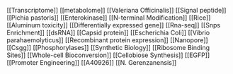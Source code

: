 [[Transcriptome]]
[[metabolome]]
[[Valeriana Officinalis]]
[[Signal peptide]]
[[Pichia pastoris]]
[[Enterokinase]]
[[N-terminal Modification]]
[[Rice]]
[[Aluminum toxicity]]
[[Differentially expressed gene]]
[[Rna-seq]]
[[Snps Enrichment]]
[[dsRNA]]
[[Capsid protein]]
[[Escherichia Coli]]
[[Vibrio parahaemolyticus]]
[[Recombinant protein expression]]
[[Nanopore]]
[[Csgg]]
[[Phosphorylases]]
[[Synthetic Biology]]
[[Ribosome Binding Sites]]
[[Whole-cell Bioconversion]]
[[Cellobiose Synthesis]]
[[EGFP]]
[[Promoter Engineering]]
[[A40926]]
[[N. Gerenzanensis]]
